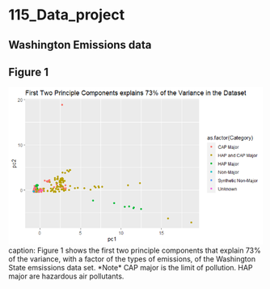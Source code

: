# 115_Data_project

## Washington Emissions data


## Figure 1

<img src="https://raw.githubusercontent.com/weyo3/115_Data_project/main/Hwk11_1a.png">
caption: Figure 1 shows the first two principle components that explain 73% of the variance, with a factor of the types of emissions, of the Washington State emsissions data set.
*Note* CAP major is the limit of pollution. HAP major are hazardous air pollutants. 
